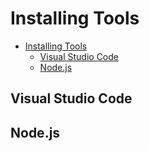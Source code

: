 # Installing Tools

- [Installing Tools](#installing-tools)
  - [Visual Studio Code](#visual-studio-code)
  - [Node.js](#nodejs)

## Visual Studio Code

## Node.js
